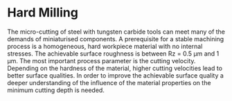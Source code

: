 # Hard Milling

The micro-cutting of steel with tungsten carbide tools can meet many of the demands of miniaturised components. A prerequisite for a stable machining process is a homogeneous, hard workpiece material with no internal stresses. The achievable surface roughness is between Rz = 0.5 μm and 1 μm. The most important process parameter is the cutting velocity. Depending on the hardness of the material, higher cutting velocities lead to better surface qualities. In order to improve the achievable surface quality a deeper understanding of the influence of the material properties on the minimum cutting depth is needed.